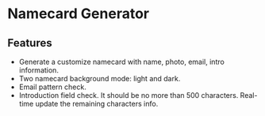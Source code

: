 # Namecard Generator

## Features
* Generate a customize namecard with name, photo, email, intro information.
* Two namecard background mode: light and dark.
* Email pattern check.
* Introduction field check. It should be no more than 500 characters. Real-time update the remaining characters info. 
